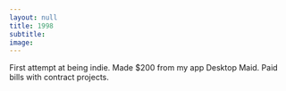 ```yaml
---
layout: null
title: 1998
subtitle:
image: 
---
```

First attempt at being indie. Made $200 from my app Desktop Maid. Paid bills with contract projects.
